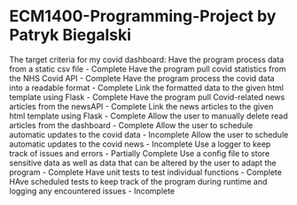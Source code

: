 # ECM1400-Programming-Project by Patryk Biegalski
The target criteria for my covid dashboard:
Have the program process data from a static csv file - Complete
Have the program pull covid statistics from the NHS Covid API - Complete
Have the program process the covid data into a readable format - Complete
Link the formatted data to the given html template using Flask - Complete
Have the program pull Covid-related news articles from the newsAPI - Complete
Link the news articles to the given html template using Flask - Complete
Allow the user to manually delete read articles from the dashboard - Complete
Allow the user to schedule automatic updates to the covid data - Incomplete
Allow the user to schedule automatic updates to the covid news - Incomplete
Use a logger to keep track of issues and errors - Partially Complete
Use a config file to store sensitive data as well as data that can be altered by the user to adapt the program - Complete
Have unit tests to test individual functions - Complete
HAve scheduled tests to keep track of the program during runtime and logging any encountered issues - Incomplete
